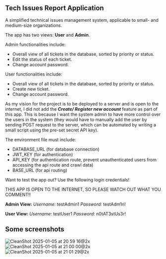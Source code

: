 ## Tech Issues Report Application

A simplified technical issues management system, applicable to small- and medium-size organizations.

The app has two views: **User** and **Admin**.

Admin functionalities include:
- Overall view of all tickets in the database, sorted by priority or status.
- Edit the status of each ticket.
- Change account password.

User functionalities include:
- Overall view of all tickets in the database, sorted by priority or status.
- Create new ticket.
- Change account password.

As my vision for the project is to be deployed to a server and is open to the internet, I did not add the **_Create/ Register new account_** feature as part of this app. This is because I want the system admin to have more control over the users in the system (they would have to manually add the user by sending POST request to the server, which can be automated by writing a small script using the pre-set secret API key).

The environment file must include:
- DATABASE_URL (for database connection)
- JWT_KEY (for authentication)
- API_KEY (for authentication route, prevent unauthenticated users from accessing the api route and crawl data)
- BASE_URL (for api routing)

Want to test the app out? Use the following login credentials!

THIS APP IS OPEN TO THE INTERNET, SO PLEASE WATCH OUT WHAT YOU COMMENT!!

**Admin View:**
_Username:_ testAdmin1
_Password:_ testAdm1n!

**User View:**
_Username:_ testUser1
_Password:_ n0tAT3stUs3r!

## Some screenshots
![CleanShot 2025-01-05 at 20 59 16@2x](https://github.com/user-attachments/assets/a44cbb30-d3d6-4fb5-80d9-2fc3fdd25cae)
![CleanShot 2025-01-05 at 21 00 00@2x](https://github.com/user-attachments/assets/1ba52f44-1a06-44d1-a4f6-48bb767a9472)
![CleanShot 2025-01-05 at 21 01 29@2x](https://github.com/user-attachments/assets/9b979f39-15e3-4651-b6fc-e777e5f2386a)



 
